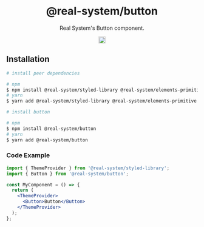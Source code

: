 <h1 align="center">@real-system/button</h1>
<p align="center">Real System's Button component.</p>
<p align="center">
<a href="https://www.npmjs.com/package/@real-system/button"><img src="https://badgen.net/npm/v/@real-system/button?label=&icon=npm&color=blue" alt="npm version" height="18"/></a>
</p>

## Installation

```bash
# install peer dependencies

# npm
$ npm install @real-system/styled-library @real-system/elements-primitive @real-system/utils-library react react-dom
# yarn
$ yarn add @real-system/styled-library @real-system/elements-primitive @real-system/utils-library react react-dom

# install button

# npm
$ npm install @real-system/button
# yarn
$ yarn add @real-system/button
```

### Code Example

```jsx
import { ThemeProvider } from '@real-system/styled-library';
import { Button } from '@real-system/button';

const MyComponent = () => {
  return (
    <ThemeProvider>
      <Button>Button</Button>
    </ThemeProvider>
  );
};

```
